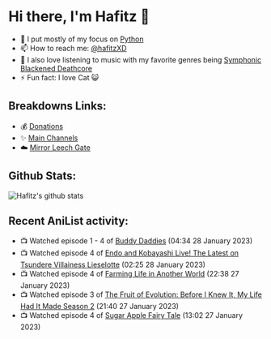 # Hi there, I'm Hafitz 👋
- 🐍 I put mostly of my focus on [Python](https://python.org)
- 📫 How to reach me: [@hafitzXD](https://t.me/hafitzXD)
- 🎵 I also love listening to music with my favorite genres being [Symphonic Blackened Deathcore](https://youtu.be/qyYmS_iBcy4)
- ⚡ Fun fact: I love Cat 😺

## Breakdowns Links:
- 💰 [Donations](https://t.me/TheBreakdowns/2)
- ✨ [Main Channels](https://t.me/TheBreakdowns)
- ☁️ [Mirror Leech Gate](https://t.me/BreakdownsGate)

## Github Stats:
![Hafitz's github stats](https://github-readme-stats.vercel.app/api?username=breakdowns&show_icons=true&count_private=true&bg_color=00000000&text_color=777)

## Recent AniList activity:
<!-- ANILIST_ACTIVITY:start -->

-   📺 Watched episode 1 - 4 of [Buddy Daddies](https://anilist.co/anime/155907) (04:34 28 January 2023)
-   📺 Watched episode 4 of [Endo and Kobayashi Live! The Latest on Tsundere Villainess Lieselotte](https://anilist.co/anime/143064) (02:25 28 January 2023)
-   📺 Watched episode 4 of [Farming Life in Another World](https://anilist.co/anime/146850) (22:38 27 January 2023)
-   📺 Watched episode 3 of [The Fruit of Evolution: Before I Knew It, My Life Had It Made Season 2](https://anilist.co/anime/146954) (21:40 27 January 2023)
-   📺 Watched episode 4 of [Sugar Apple Fairy Tale](https://anilist.co/anime/139821) (13:02 27 January 2023)

<!-- ANILIST_ACTIVITY:end -->
